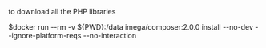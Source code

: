 to download all the PHP libraries

$docker run --rm -v ${PWD}:/data imega/composer:2.0.0 install --no-dev --ignore-platform-reqs --no-interaction
